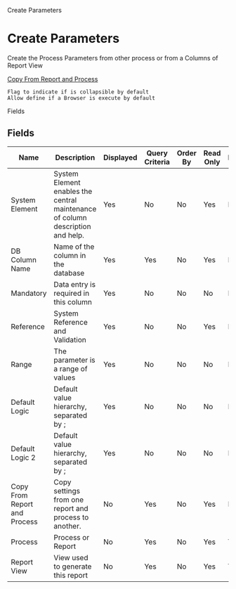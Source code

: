 
Create Parameters
# Create Parameters


Create the Process Parameters from other process or from a Columns of Report View

[Copy From Report and Process](../../functional-guide/window/process-copyfromprocess.md)

```
Flag to indicate if is collapsible by default
Allow define if a Browser is execute by default
```
Fields
## Fields




Name                         | Description                                                                    | Displayed | Query Criteria | Order By | Read Only | Mandatory
---------------------------- | ------------------------------------------------------------------------------ | --------- | -------------- | -------- | --------- | ---------
System Element               | System Element enables the central maintenance of column description and help. | Yes       | No             | No       | Yes       | No       
DB Column Name               | Name of the column in the database                                             | Yes       | Yes            | No       | Yes       | No       
Mandatory                    | Data entry is required in this column                                          | Yes       | No             | No       | No        | No       
Reference                    | System Reference and Validation                                                | Yes       | No             | No       | Yes       | No       
Range                        | The parameter is a range of values                                             | Yes       | No             | No       | No        | No       
Default Logic                | Default value hierarchy, separated by ;                                        | Yes       | No             | No       | No        | No       
Default Logic 2              | Default value hierarchy, separated by ;                                        | Yes       | No             | No       | No        | No       
Copy From Report and Process | Copy settings from one report and process to another.                          | No        | Yes            | No       | Yes       | No       
Process                      | Process or Report                                                              | No        | Yes            | No       | Yes       | Yes      
Report View                  | View used to generate this report                                              | No        | Yes            | No       | Yes       | Yes      
